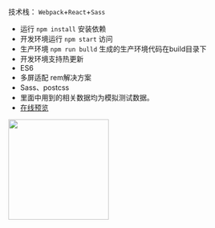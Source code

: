 

技术栈： `Webpack`+`React`+`Sass`

* 运行 `npm install` 安装依赖
* 开发环境运行 `npm start`   访问
* 生产环境 `npm run bulld` 生成的生产环境代码在build目录下
* 开发环境支持热更新
* ES6
* 多屏适配 rem解决方案
* Sass、postcss
* 里面中用到的相关数据均为模拟测试数据。
* [在线预览](http://kunkun12.com/react-mishop/)



 <img src="http://7o5118.com1.z0.glb.clouddn.com/qrcode.png" style="width: 20p;height: 200px;">